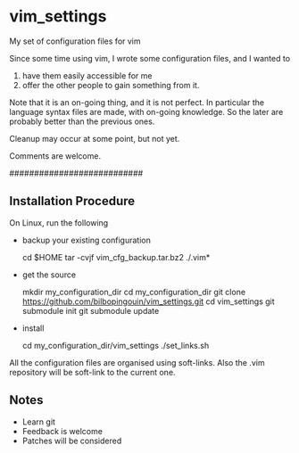 # vim_settings
My set of configuration files for vim

Since some time using vim, I wrote some configuration files, and I wanted to 
1) have them easily accessible for me
2) offer the other people to gain something from it.

Note that it is an on-going thing, and it is not perfect. In particular the language syntax
files are made, with on-going knowledge. So the later are probably better than the previous ones.

Cleanup may occur at some point, but not yet.

Comments are welcome.

###########################

Installation Procedure
----------------------

On Linux, run the following

  - backup your existing configuration

    cd $HOME
    tar -cvjf vim_cfg_backup.tar.bz2 ./.vim*
    

  - get the source

    mkdir my_configuration_dir
    cd my_configuration_dir
    git clone https://github.com/bilbopingouin/vim_settings.git
    cd vim_settings
    git submodule init
    git submodule update

  - install

    cd my_configuration_dir/vim_settings
    ./set_links.sh

All the configuration files are organised using soft-links. Also the .vim repository will be soft-link to the current one.

Notes
-----

  - Learn git
  - Feedback is welcome
  - Patches will be considered
